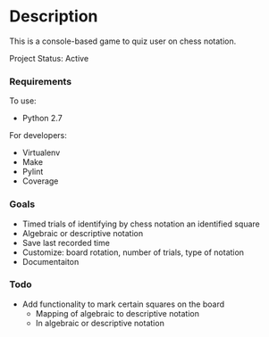 # Description #

This is a console-based game to quiz user on chess notation.

Project Status: Active

### Requirements ###

To use:
* Python 2.7

For developers:
* Virtualenv
* Make
* Pylint
* Coverage

### Goals ###

* Timed trials of identifying by chess notation an identified square
* Algebraic or descriptive notation
* Save last recorded time
* Customize: board rotation, number of trials, type of notation
* Documentaiton

### Todo ###

* Add functionality to mark certain squares on the board
	- Mapping of algebraic to descriptive notation
	- In algebraic or descriptive notation